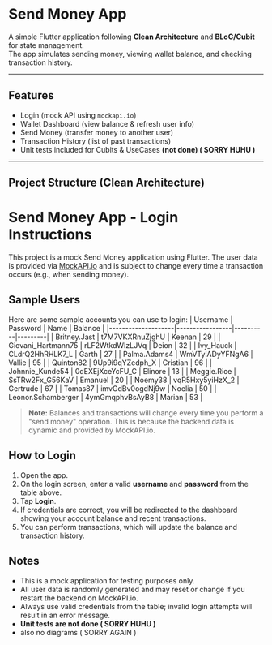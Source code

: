 

#  Send Money App

A simple Flutter application following **Clean Architecture** and **BLoC/Cubit** for state management.  
The app simulates sending money, viewing wallet balance, and checking transaction history.

---

##  Features
-  Login (mock API using `mockapi.io`)
-  Wallet Dashboard (view balance & refresh user info)
-  Send Money (transfer money to another user)
-  Transaction History (list of past transactions)
-  Unit tests included for Cubits & UseCases **(not done) ( SORRY HUHU )**

---

##  Project Structure (Clean Architecture)


# Send Money App - Login Instructions

This project is a mock Send Money application using Flutter. The user data is provided
via [MockAPI.io](https://mockapi.io) and is subject to change every time a transaction occurs (e.g.,
when sending money).

## Sample Users

Here are some sample accounts you can use to login:
| Username           | Password        | Name     | Balance |
|--------------------|-----------------|----------|---------|
| Britney.Jast       | t7M7VKXRnuZjghU | Keenan   | 29      |
| Giovani_Hartmann75 | rLF2WtkdWIzLJVq | Deion    | 32      |
| Ivy_Hauck          | CLdrQ2HhRHLK7_L | Garth    | 27      |
| Palma.Adams4       | WmVTyiADyYFNgA6 | Vallie   | 95      |
| Quinton82          | 9Up9i9qYZedph_X | Cristian | 96      |
| Johnnie_Kunde54    | 0dEXEjXceYcFU_C | Elinore  | 13      |
| Meggie.Rice        | SsTRw2Fx_G56KaV | Emanuel  | 20      |
| Noemy38            | vqR5Hxy5yiHzX_2 | Gertrude | 67      |
| Tomas87            | imvGdBv0ogdNj9w | Noelia   | 50      |
| Leonor.Schamberger | 4ymGmqphvBsAyB8 | Marian   | 53      |

> **Note:** Balances and transactions will change every time you perform a "send money" operation.
> This is because the backend data is dynamic and provided by MockAPI.io.

## How to Login

1. Open the app.
2. On the login screen, enter a valid **username** and **password** from the table above.
3. Tap **Login**.
4. If credentials are correct, you will be redirected to the dashboard showing your account balance
   and recent transactions.
5. You can perform transactions, which will update the balance and transaction history.

##

## Notes

- This is a mock application for testing purposes only.
- All user data is randomly generated and may reset or change if you restart the backend on
  MockAPI.io.
- Always use valid credentials from the table; invalid login attempts will result in an error
  message.
- **Unit tests are not done ( SORRY HUHU )**
- also no diagrams ( SORRY AGAIN )






